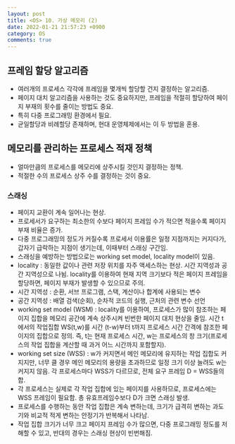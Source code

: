 ```yaml
---
layout: post
title: <OS> 10. 가상 메모리 (2)
date: 2022-01-21 21:57:23 +0900
category: OS
comments: true
---
```


## 프레임 할당 알고리즘 

- 여러개의 프로세스 각각에 프레임을 몇개씩 할당할 건지 결정하는 알고리즘.
- 페이지 대치 알고리즘을 사용하는 것도 중요하지만, 프레임을 적절히 할당하여 페이지 부재의 횟수를 줄이는 방법도 중요.
- 특히 다중 프로그래밍 환경에서 필요.
- 균일할당과 비례할당 존재하며, 현대 운영체제에서는 이 두 방법을 혼용. 

## 메모리를 관리하는 프로세스 적재 정책 

- 얼마만큼의 프로세스를 메모리에 상주시킬 것인지 결정하는 정책.
- 적절한 수의 프로세스 상주 수를 결정하는 것이 중요. 

### 스래싱 

- 페이지 교환이 계속 일어나는 현상.
- 프로세서가 요구하는 최소한의 수보다 페이지 프레임 수가 적으면 적을수록 페이지 부재 비율은 증가.
- 다중 프로그래밍의 정도가 커질수록 프로세서 이용률은 일정 지점까지는 커지다가, 갑자기 급락하는 지점이 생기는데, 이때부터 스래싱 구간임.
- 스래싱을 예방하는 방법으로는 working set model, locality model이 있음.
- locality : 동일한 값이나 관련 저장 위치를 자주 액세스하는 현상. 시간 지역성과 공간 지역성으로 나뉨. locality를 이용하여 현재 지역 크기보다 적은 페이지 프레임을 할당하면, 페이지 부재가 발생할 수 있으므로 주의.
- 시간 지역성 : 순환, 서브 프로그램, 스택, 계산이나 합계에 사용되는 변수
- 공간 지역성 : 배열 검색(순회), 순차적 코드의 실행, 근처의 관련 변수 선언
- working set model (WSM) : locality를 이용하여, 프로세스가 많이 참조하는 페이지 집합을 메모리 공간에 계속 상주시켜 빈번한 페이지 대치 현상을 줄임. 시간 t에서의 작업집합 WS(t,w)를 시간 (t-w)부터 t까지 프로세스 시간 간격에 참조한 페이지의 집합으로 정의. 즉, t는 현재 프로세스 시간, w는 프로세스의 창 크기(프로세스의 작업 집합을 계산할 때 과거 어느 시간까지 포함할지).
- working set size (WSS) : w가 커지면서 메인 메모리에 유지하는 작업 집합도 커지지만, 너무 클 경우 메인 메모리의 용량을 초과하므로 일정 크기 이상 늘려도 w는 커지지 않음. 각 프로세스마다 WSS가 다르므로, 전체 요구 프레임 D = WSS들의 합.
- 각 프로세스는 실제로 각 작업 집합에 있는 페이지를 사용하므로, 프로세스에는 WSS 프레임이 필요함. 총 유효프레임수보다 D가 크면 스래싱 발생.
- 프로세스를 수행하는 동안 작업 집합은 계속 변하는데, 크기가 급격히 변하는 과도기와 비교적 적게 변하는 안정기가 반복해서 나타남.
- 작업 집합 크기가 너무 크고 페이지 프레임 수가 많으면, 다중 프로그래밍 정도를 저해할 수 있고, 반대의 경우는 스래싱 현상이 빈번해짐.